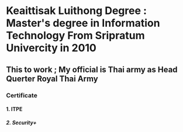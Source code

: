 # Keaittisak Luithong Degree : Master's degree in Information Technology From Sripratum Univercity in 2010 
## This to work ; My official is Thai army as Head Querter Royal Thai Army
### Certificate
#### 1. ITPE
##### 2. Security+
